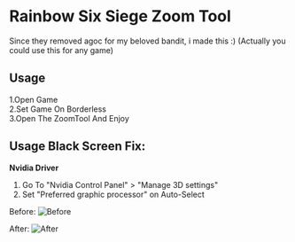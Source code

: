 # Rainbow Six Siege Zoom Tool
 Since they removed agoc for my beloved bandit, i made this :)
 (Actually you could use this for any game)
 
## Usage
1.Open Game  
2.Set Game On Borderless  
3.Open The ZoomTool And Enjoy  

## Usage Black Screen Fix:    
**Nvidia Driver**  
 1. Go To "Nvidia Control Panel" > "Manage 3D settings"  
 2. Set "Preferred graphic processor" on Auto-Select  

Before:
![Before](https://i.ibb.co/0mJMQkH/Red-Dot-Normal.png)

After:
![After](https://i.ibb.co/YWbssxv/Zoom-Red-Dot.png)

